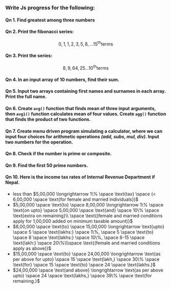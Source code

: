### Write Js progress for the following:

#### Qn 1. Find greatest among three numbers
#### Qn 2. Print the fibonacci series:
$$0, 1, 1, 2, 3, 5, 8, ... 15^\text{th} \text{terms}$$
#### Qn 3. Print the series: 
$$8, 9, 64, 25 ... 10^\text{th} \text{terms}$$
#### Qn 4. In an input array of $10$ numbers, find their sum.
#### Qn 5. Input two arrays containing first names and surnames in each array. Print the full name.
#### Qn 6. Create `avg()` function that finds mean of three input arguments, then `avg1()` function calculates mean of four values. Create `agg()` function that finds the product of two functions.
#### Qn 7. Create menu driven program simulating a calculator, where we can input four choices for arithmetic operations *(add, subs, mul, div)*. Input two numbers for the operation.
#### Qn 8. Check if the number is prime or composite.
#### Qn 9. Find the first 50 prime numbers.
#### Qn 10. Here is the income tax rates of Internal Revenue Department if Nepal.
- less than $5,00,000 \longrightarrow 1\% \space \text{tax} \space (< 6,00,000 \space \text{for female and married individuals})$
- $5,00,000 \space \text{to} \space 8,00,000 \longrightarrow 1\% \space \text{on upto} \space 5,00,000 \space \text{and} \space 10\% \space \text{extra on remaining}\\ \space \text{(female and married conditions apply for 1,00,000 added on minimum taxable amount)}$
- $8,00,000 \space \text{to} \space 15,00,000 \longrightarrow \text{upto} \space 5 \space \text{lakhs:} \space 1\%, \space 5 \space \text{to} \space 8 \space \text{lakhs:} \space 10\%, \space 8-15 \space \text{lakh:} \space 20\%\\\space \text{(female and married conditions apply as above)}$
- $15,00,000 \space \text{to} \space 24,00,000 \longrightarrow \text{as per above for upto} \space 15 \space \text{lakh,} \space 30\% \space \text{for} \space 15 \space \text{to} \space 24 \space \text{lakhs.}$
- $24,00,000 \space \text{and above} \longrightarrow \text{as per above upto} \space 24 \space \text{lakhs,} \space 39\% \space \text{for remaining.}$

